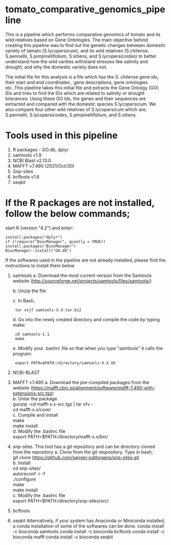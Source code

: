 # tomato_comparative_genomics_pipeline
This is a pipeline which performs comparative genomics of tomato and its wild relatives based on Gene Ontologies.
The main objective behind creating this pipeline was to find out the genetic changes between domestic variety of tamato (S.lycopersicum), and its wild relatives (S.chilense, S.pennellii, S.pimpinellifolium, S.sitiens, and S.lycopersicoides) to better understand how the wild varities withstand stresses like salinity and drought, and why the domestic variety does not.

The initial file for this analysis is a file which has the S. chilense gene ids, their start and end coordinates , gene descriptions, gene ontologies etc..This pipeline takes this initial file and extracts the Gene Ontolgy (GO) IDs and tries to find the IDs which are related to salinity or drought tolerances. Using these GO Ids, the genes and their sequences are extracted and compared with the domestic species S.lycopersicum. We also compare four other wild relatives of S.lycopersicum which are; S.pennellii, S.lycopersicoides, S.pimpinellifolium, and S.sitiens. 

# Tools used in this pipeline
1. R packages - GO.db, dplyr
2. samtools v1.9
3. NCBI Blast v2.13.0
4. MAFFT v7.490 (2021/Oct/30)
5. Snp-sites
6. bcftools v1.6 
7. seqkit

# If the R packages are not installed, follow the below commands;
start R (version "4.2") and enter:

    install.packages("dplyr")
    if (!require("BiocManager", quietly = TRUE))
    install.packages("BiocManager")
    BiocManager::install("GO.db")

If the softwares used in the pipeline are not already installed, please find the  instructions to install them below

1. samtools
    a. Download the most current version from the Samtools website (http://sourceforge.net/projects/samtools/files/samtools/) 
    
    b. Unzip the file  
    
    c. In Bash,
    
        tar xvjf samtools-X.X.tar.bz2  
        
    d. Go into the newly created directory and compile the code by typing make: 
    
        cd samtools-1.1     
        make     
        
    e. Modify your .bashrc file so that when you type "samtools" it calls the program: 
    
        export PATH=$PATH:/directory/samtools-X.X.XX 
        
2. NCBI-BLAST
3. MAFFT v7.490
    a. Download the pre-compiled packages from the website (https://mafft.cbrc.jp/alignment/software/mafft-7.490-with-extensions-src.tgz)  
    b. Untar the package  
        gunzip -cd mafft-x.x-src.tgz | tar xfv -      
        cd mafft-x.x/core/      
    c. Compile and install  
        make       
        make install      
    d. Modify the .bashrc file  
        export PATH=$PATH:/directory/mafft-x.x/bin/      
4. snp-sites. This tool has a git repository and can be directory cloned from the repository
    a. Clone from the git respository. Type in bash;  
        git clone https://github.com/sanger-pathogens/snp-sites.git      
    b. Install  
        cd snp-sites/      
        autoreconf -i -f      
        ./configure      
        make      
        make install      
    c. Modify the .bashrc file  
        export PATH=$PATH:/directory/snp-sites/src/      
5. bcftools
6. seqkit
Alternatively, if your system has Anaconda or Miniconda installed, a conda installation of some of the softwares can be done. 
    conda install -c bioconda samtools
    conda install -c bioconda bcftools
    conda install -c bioconda mafft
    conda install -c bioconda seqkit
